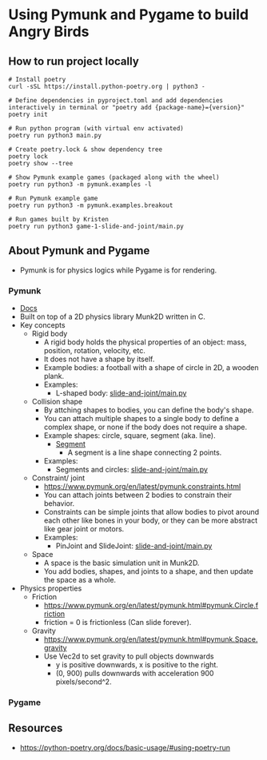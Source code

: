 # Using Pymunk and Pygame to build Angry Birds

## How to run project locally
```
# Install poetry
curl -sSL https://install.python-poetry.org | python3 -

# Define dependencies in pyproject.toml and add dependencies interactively in terminal or "poetry add {package-name}={version}"
poetry init

# Run python program (with virtual env activated)
poetry run python3 main.py

# Create poetry.lock & show dependency tree
poetry lock
poetry show --tree

# Show Pymunk example games (packaged along with the wheel)
poetry run python3 -m pymunk.examples -l

# Run Pymunk example game
poetry run python3 -m pymunk.examples.breakout

# Run games built by Kristen
poetry run python3 game-1-slide-and-joint/main.py
```

## About Pymunk and Pygame
- Pymunk is for physics logics while Pygame is for rendering. 
### Pymunk
- [Docs](https://www.pymunk.org/en/latest/installation.html)
- Built on top of a 2D physics library Munk2D written in C. 
- Key concepts
    - Rigid body
        - A rigid body holds the physical properties of an object: mass, position, rotation, velocity, etc. 
        - It does not have a shape by itself. 
        - Example bodies: a football with a shape of circle in 2D, a wooden plank.
        - Examples:
            - L-shaped body: [slide-and-joint/main.py](game-1-slide-and-joint/main.py)
    - Collision shape
        - By attching shapes to bodies, you can define the body's shape. 
        - You can attach multiple shapes to a single body to define a complex shape, or none if the body does not require a shape. 
        - Example shapes: circle, square, segment (aka. line). 
            -  [Segment](https://www.pymunk.org/en/latest/pymunk.html#pymunk.Segment)
                - A segment is a line shape connecting 2 points.
        - Examples:
            - Segments and circles: [slide-and-joint/main.py](game-1-slide-and-joint/main.py)
    - Constraint/ joint
        - https://www.pymunk.org/en/latest/pymunk.constraints.html
        - You can attach joints between 2 bodies to constrain their behavior. 
        - Constraints can be simple joints that allow bodies to pivot around each other like bones in your body, or they can be more abstract like gear joint or motors. 
        - Examples: 
            - PinJoint and SlideJoint: [slide-and-joint/main.py](game-1-slide-and-joint/main.py)
    - Space
        - A space is the basic simulation unit in Munk2D. 
        - You add bodies, shapes, and joints to a shape, and then update the space as a whole. 
- Physics properties
    - Friction
        - https://www.pymunk.org/en/latest/pymunk.html#pymunk.Circle.friction
        - friction = 0 is frictionless (Can slide forever).
    - Gravity
        - https://www.pymunk.org/en/latest/pymunk.html#pymunk.Space.gravity
        - Use Vec2d to set gravity to pull objects downwards
            - y is positive downwards, x is positive to the right.
            - (0, 900) pulls downwards with acceleration 900 pixels/second^2.
    
### Pygame

## Resources
- https://python-poetry.org/docs/basic-usage/#using-poetry-run

